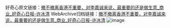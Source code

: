 好奇心原文链接：[撤不撤离香港不重要，对李嘉诚来说，最重要的还是做生意_商业_好奇心日报-许冰清](https://www.qdaily.com/articles/5411.html)
WebArchive归档链接：[撤不撤离香港不重要，对李嘉诚来说，最重要的还是做生意_商业_好奇心日报-许冰清](http://web.archive.org/web/20171115182717/http://www.qdaily.com/articles/5411.html)
![image](http://ww3.sinaimg.cn/large/007d5XDply1g3whavahxpj30u0afab2a)
